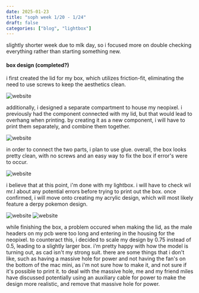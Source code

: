 ```yaml
---
date: 2025-01-23
title: "soph week 1/20 - 1/24"
draft: false
categories: ["blog", "lightbox"]
---
```

slightly shorter week due to mlk day, so i focused more on double checking everything rather than starting something new. 

#### box design (completed?)
i first created the lid for my box, which utilizes friction-fit, eliminating the need to use screws to keep the aesthetics clean.

![website](/img/soph/4/lid.png)

additionally, i designed a separate compartment to house my neopixel. i previously had the component connected with my lid, but that would lead to overhang when printing. by creating it as a new component, i will have to print them separately, and combine them together.

![website](/img/soph/4/np.png)

in order to connect the two parts, i plan to use glue. overall, the box looks pretty clean, with no screws and an easy way to fix the box if error's were to occur.

![website](/img/soph/4/both.png)

i believe that at this point, i'm done with my lightbox. i will have to check wil mr.l about any potential errors before trying to print out the box. once confirmed, i will move onto creating my acrylic design, which will most likely feature a derpy pokemon design.

![website](/img/soph/4/full.png) ![website](/img/soph/4/diff_view.png)

while finishing the box, a problem occured when making the lid, as the male headers on my pcb were too long and entering in the housing for the neopixel. to counteract this, i decided to scale my design by 0.75 instead of 0.5, leading to a slightly larger box. i'm pretty happy with how the model is turning out, as cad isn't my strong suit. there are some things that i don't like, such as having a massive hole for power and not having the fan's on the bottom of the mac mini, as i'm not sure how to make it, and not sure if it's possible to print it. to deal with the massive hole, me and my friend miles have discussed potentially using an auxiliary cable for power to make the design more realistic, and remove that massive hole for power. 